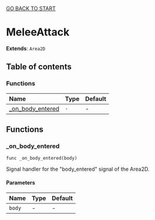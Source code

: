 [GO BACK TO START](https://github.com/USEkipa/gra-logiczna/blob/main/docs/index.md)
# MeleeAttack

**Extends**: `Area2D`

## Table of contents

### Functions

|Name|Type|Default|
|:-|:-|:-|
|[_on_body_entered](#_on_body_entered)|`-`|-|

## Functions

### _on_body_entered

```gdscript
func _on_body_entered(body)
```

Signal handler for the "body_entered" signal of the Area2D.

#### Parameters

|Name|Type|Default|
|:-|:-|:-|
|`body`|-|-|


